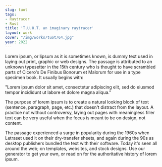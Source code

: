 ```yaml
---
slug: tuot
tags:
- Raytracer
- Rust
title: 'T.U.O.T. an imaginary raytracer'
layout: work
cover: "/img/works/tuot/64.jpg"
year: 2022
---
```






Lorem ipsum, or lipsum as it is sometimes known, is dummy text used in laying out print, graphic or web designs. The passage is attributed to an unknown typesetter in the 15th century who is thought to have scrambled parts of Cicero's De Finibus Bonorum et Malorum for use in a type specimen book. It usually begins with:

"Lorem ipsum dolor sit amet, consectetur adipiscing elit, sed do eiusmod tempor incididunt ut labore et dolore magna aliqua."

The purpose of lorem ipsum is to create a natural looking block of text (sentence, paragraph, page, etc.) that doesn't distract from the layout. A practice not without controversy, laying out pages with meaningless filler text can be very useful when the focus is meant to be on design, not content.

The passage experienced a surge in popularity during the 1960s when Letraset used it on their dry-transfer sheets, and again during the 90s as desktop publishers bundled the text with their software. Today it's seen all around the web; on templates, websites, and stock designs. Use our generator to get your own, or read on for the authoritative history of lorem ipsum. 